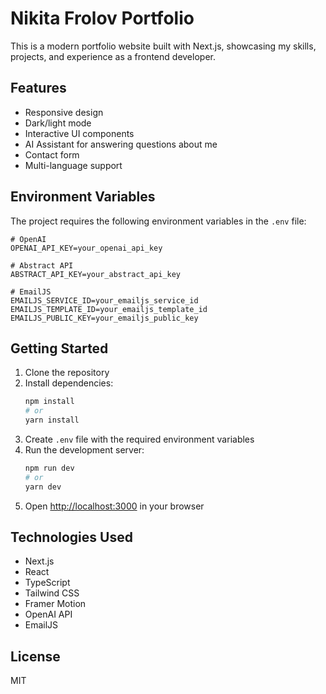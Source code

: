 # Nikita Frolov Portfolio

This is a modern portfolio website built with Next.js, showcasing my skills, projects, and experience as a frontend developer.

## Features

- Responsive design
- Dark/light mode
- Interactive UI components
- AI Assistant for answering questions about me
- Contact form
- Multi-language support

## Environment Variables

The project requires the following environment variables in the `.env` file:

```
# OpenAI
OPENAI_API_KEY=your_openai_api_key

# Abstract API
ABSTRACT_API_KEY=your_abstract_api_key

# EmailJS
EMAILJS_SERVICE_ID=your_emailjs_service_id
EMAILJS_TEMPLATE_ID=your_emailjs_template_id
EMAILJS_PUBLIC_KEY=your_emailjs_public_key
```

## Getting Started

1. Clone the repository
2. Install dependencies:
   ```bash
   npm install
   # or
   yarn install
   ```
3. Create `.env` file with the required environment variables
4. Run the development server:
   ```bash
   npm run dev
   # or
   yarn dev
   ```
5. Open [http://localhost:3000](http://localhost:3000) in your browser

## Technologies Used

- Next.js
- React
- TypeScript
- Tailwind CSS
- Framer Motion
- OpenAI API
- EmailJS

## License

MIT
